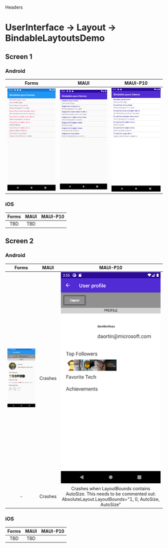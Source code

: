 

Headers
# UserInterface -> Layout -> BindableLaytoutsDemo



## Screen 1

### Android

Forms | MAUI | MAUI-P10
:----------:|:---------:|:---------:
<img src="Forms/Android/home.png" width="400"/> | <img src="Maui/Android/home.png" width="400"/> | <img src="Maui-P10/Android/home.png" width="400"/>

### iOS

Forms | MAUI | MAUI-P10
:----------:|:---------:|:---------:
TBD | TBD


## Screen 2

### Android

Forms | MAUI | MAUI-P10
:----------:|:---------:|:---------:
<img src="Forms/Android/user-profile.png" width="400"/> | Crashes | <img src="Maui-P10/Android/user-profile.png" width="400"/> 
- | Crashes | Crashes when LayoutBounds contains AutoSize. This needs to be commented out: AbsoluteLayout.LayoutBounds="1, 0, AutoSize, AutoSize"

### iOS

Forms | MAUI | MAUI-P10
:----------:|:---------:|:---------:
TBD | TBD

